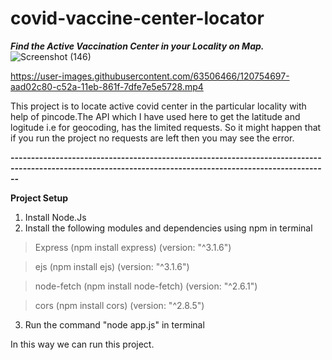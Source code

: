 # covid-vaccine-center-locator
***Find the Active Vaccination Center in your Locality on Map.***
![Screenshot (146)](https://user-images.githubusercontent.com/56320884/123469627-e8e3dc00-d610-11eb-8b84-34d22d1c366a.png)

https://user-images.githubusercontent.com/63506466/120754697-aad02c80-c52a-11eb-861f-7dfe7e5e5728.mp4

This project is to locate active covid center in the particular locality with help of pincode.The API which I have used here to get the latitude and logitude i.e for geocoding, has the limited requests. So it might happen that if you run the project 
no requests are left then you may see the error.

**----------------------------------------------------------------------------------------------------------------------------------------------------------**

**Project Setup**
1. Install Node.Js
2. Install the following modules and dependencies using npm in terminal
> Express (npm install express) (version:  "^3.1.6")

> ejs (npm install ejs) (version:  "^3.1.6")

> node-fetch (npm install node-fetch) (version: "^2.6.1")

> cors (npm install cors) (version:  "^2.8.5")
3. Run the command "node app.js" in terminal

In this way we can run this project.



